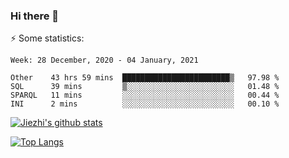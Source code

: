 ### Hi there 👋

⚡ Some statistics:

<!--START_SECTION:waka-->
```text
Week: 28 December, 2020 - 04 January, 2021

Other    43 hrs 59 mins  ████████████████████████▒   97.98 % 
SQL      39 mins         ▒░░░░░░░░░░░░░░░░░░░░░░░░   01.48 % 
SPARQL   11 mins         ░░░░░░░░░░░░░░░░░░░░░░░░░   00.44 % 
INI      2 mins          ░░░░░░░░░░░░░░░░░░░░░░░░░   00.10 % 
```
<!--END_SECTION:waka-->

[![Jiezhi's github stats](https://github-readme-stats.vercel.app/api?username=Jiezhi&show_icons=true)](https://github.com/Jiezhi/github-readme-stats)

[![Top Langs](https://github-readme-stats.vercel.app/api/top-langs/?username=Jiezhi&hide=javascript,html)](https://github.com/Jiezhi/github-readme-stats)
<!--
**Jiezhi/Jiezhi** is a ✨ _special_ ✨ repository because its `README.md` (this file) appears on your GitHub profile.

Here are some ideas to get you started:

- 🔭 I’m currently working on ...
- 🌱 I’m currently learning ...
- 👯 I’m looking to collaborate on ...
- 🤔 I’m looking for help with ...
- 💬 Ask me about ...
- 📫 How to reach me: ...
- 😄 Pronouns: ...
- ⚡ Fun fact: ...
-->

